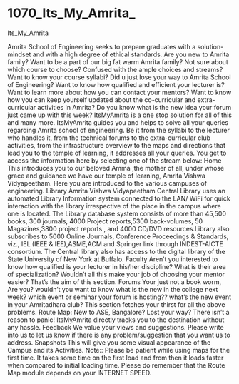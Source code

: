 1070_Its_My_Amrita_
===================

Its_My_Amrita

Amrita School of Engineering seeks to prepare graduates with a solution-mindset and with a high degree of ethical standards.
Are you new to Amrita family? Want to be a part of our big fat warm Amrita family? Not sure about which course to choose? Confused with the ample choices and streams? Want to know your course syllabi? Did u just lose your way to Amrita School of Engineering? Want to know how qualified and efficient your lecturer is? Want to learn more about how you can contact your mentors? Want to know how you can keep yourself updated about the co-curricular and extra-curricular activities in Amrita? Do you know what is the new idea your forum just came up with this week? 
ItsMyAmrita is a one stop solution for all of this and many more.
ItsMyAmrita guides you and helps to solve all your queries regarding Amrita school of engineering. Be it from the syllabi to the lecturer who handles it, from the technical forums to the extra-curricular club activities, from the infrastructure overview to the maps and directions that lead you to the temple of learning, it addresses all your queries.
You get to access the information here by selecting one of the stream below:
Home
This introduces you to our beloved Amma ,the mother of all, under whose grace and guidance we have our temple of learning, Amrita Vishwa Vidyapeetham. Here you are introduced to the various campuses of engineering.
Library
Amrita Vishwa Vidyapeetham Central Library uses an automated Library Information system connected to the LAN/ WiFi for quick interaction with the library irrespective of the place in the campus where one is located. The Library database system consists of more than 45,500 books, 300 journals, 4000 Project reports,5300 back-volumes, 50 Magazines,3800 project reports , and 4000 CD/DVD resources.Library also subscribes to 5000 Online Journals, Conference Proceedings & Standards, viz., IEL (IEEE & IEE),ASME,ACM and Springer link through INDEST-AICTE consortium. The Central library also has access to the digital library of the State University of New York at Buffalo.
Faculty
Aren’t you interested to know how qualified is your lecturer in his/her discipline? What is their area of specialization? Wouldn’t all this make your job of choosing your mentor easier? That’s the aim of this section.
Forums
Your just not a book worm, Are you? wouldn’t you want to know what is the new in the college next week? which event or seminar your forum is hosting?? what’s the new event in your Amritadhara club? This section fetches your thirst for all the above problems.
Route Map:
New to ASE, Bangalore? Lost your way? There isn’t a reason to panic! ItsMyAmrita directly tracks you to the destination without any hassle.
Feedback
We value your views and suggestions. Please write into us to let us know if there is any problem/suggestion that you want us to address.
Snapshots
This will give you some visual appearance of the Campus and its Activities.
Note::
Please be patient while using maps for the first time. It takes some time on the first load and from then it loads faster when compared to initial loading time. Please do remember that the Route Map module depends on your INTERNET SPEED.
